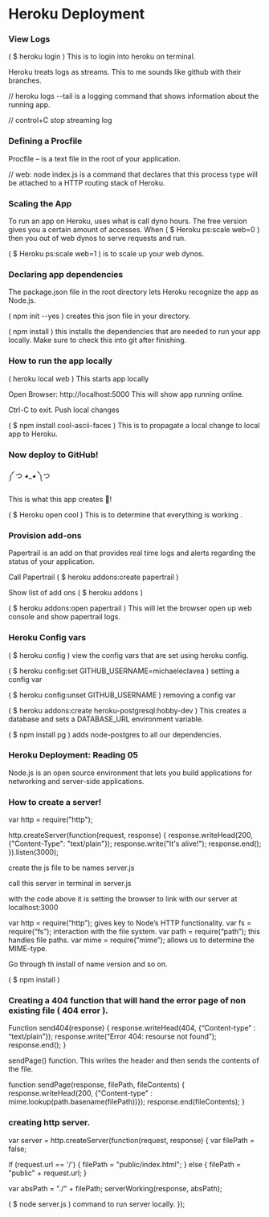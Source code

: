 # Heroku Deployment

### View Logs

( $ heroku login ) This is to login into heroku on terminal.


Heroku treats logs as streams. This to me sounds like github with their branches. 

// heroku logs --tail     is a logging command that shows information about the running app.

// control+C       	stop streaming log


### Defining a Procfile 

Procfile – is a text file in the root of your application. 

// web: node index.js    	is a command that declares that this process type will be attached to a HTTP routing stack of Heroku.



### Scaling the App

To run an app on Heroku, uses what is call dyno hours. The free version gives you a certain amount of accesses. When ( $ Heroku ps:scale web=0 ) then you out of web dynos to serve requests and run. 

( $ Heroku ps:scale web=1 ) is to scale up your web dynos. 


### Declaring app dependencies

The package.json file in the root directory lets Heroku recognize the app as Node.js.

( npm init --yes ) creates this json file in your directory. 

( npm install ) this installs the dependencies that are needed to run your app locally. 
Make sure to check this into git after finishing. 

### How to run the app locally

( heroku local web ) This starts app locally

Open Browser:  http://localhost:5000  	This will show app running online.

Ctrl-C   	to exit.
Push local changes

( $ npm install cool-ascii-faces )  This is to propagate a local change to local app to Heroku.


### Now deploy to GitHub!

༼ つ ◕_◕ ༽つ

This is what this app creates ! 

( $ Heroku open cool ) This is to determine that everything is working .

### Provision add-ons

Papertrail is an add on that provides real time logs and alerts regarding the status of your application.

Call Papertrail ( $ heroku addons:create papertrail ) 

Show list of add ons  	( $ heroku addons )

( $ heroku addons:open papertrail ) This will let the browser open up web console and show papertrail logs. 


### Heroku Config vars

( $ heroku config ) view the config vars that are set using heroku config. 


( $ heroku config:set GITHUB_USERNAME=michaeleclavea ) setting a config var

( $ heroku config:unset GITHUB_USERNAME ) removing a config var


( $ heroku addons:create heroku-postgresql:hobby-dev ) This creates a database and sets a DATABASE_URL environment variable.

( $ npm install pg ) adds node-postgres to all our dependencies.





### Heroku Deployment: Reading 05

Node.js is an open source environment that lets you build applications for networking and server-side applications.

### How to create a server!

var http = require("http");

http.createServer(function(request, response) {
  response.writeHead(200, {"Content-Type": "text/plain"});
  response.write("It's alive!");
  response.end();
}).listen(3000);

create the js file to be names server.js

call this server in terminal in server.js

with the code above it is setting the browser to link with our server at localhost:3000


var http = require(“http”); 	 gives key to Node’s HTTP functionality.
var fs = require(“fs”); 		interaction with the file system.
var path = require(“path”);	this handles file paths.
var mime = require(“mime”);  allows us to determine the MIME-type.

Go through th install of name version and so on. 

( $ npm install ) 


### Creating a 404 function that will hand the error page of non existing file ( 404 error ).

Function send404(response) {
response.writeHead(404, {“Content-type” : “text/plain”});
response.write(“Error 404: resourse not found”);
response.end();
}




sendPage() function. This writes the header and then sends the contents of the file. 

function sendPage(response, filePath, fileContents) {
  response.writeHead(200, {"Content-type" : mime.lookup(path.basename(filePath))});
  response.end(fileContents);
}

### creating http server.

var server = http.createServer(function(request, response) {
  var filePath = false;

  if (request.url == '/') {
    filePath = "public/index.html";
  } else {
    filePath = "public" + request.url;
  }

  var absPath = "./" + filePath;
  serverWorking(response, absPath);


( $ node server.js ) command to run server locally.
});
